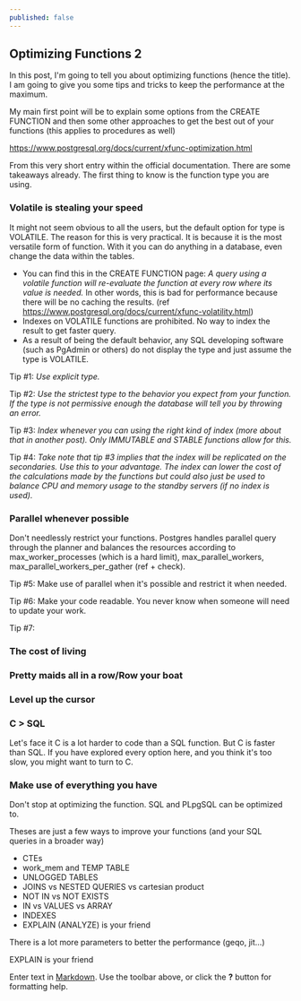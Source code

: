 ```yaml
---
published: false
---
```

## Optimizing Functions 2

In this post, I'm going to tell you about optimizing functions (hence the title). I am going to give you some tips and tricks to keep the performance at the maximum. 

My main first point will be to explain some options from the CREATE FUNCTION and then some other approaches to get the best out of your functions (this applies to procedures as well)

https://www.postgresql.org/docs/current/xfunc-optimization.html

From this very short entry within the official documentation. There are some takeaways already. The first thing to know is the function type you are using. 

### Volatile is stealing your speed


It might not seem obvious to all the users, but the default option for type is VOLATILE. The reason for this is very practical. It is because it is the most versatile form of function. With it you can do anything in a database, even change the data within the tables.

* You can find this in the CREATE FUNCTION page: *A query using a volatile function will re-evaluate the function at every row where its value is needed.* In other words, this is bad for performance because there will be no caching the results. (ref https://www.postgresql.org/docs/current/xfunc-volatility.html)
* Indexes on VOLATILE functions are prohibited. No way to index the result to get faster query. 
* As a result of being the default behavior, any SQL developing software (such as PgAdmin or others) do not display the type and just assume the type is VOLATILE.

Tip #1:
*Use explicit type.*

Tip #2:
*Use the strictest type to the behavior you expect from your function. If the type is not permissive enough the database will tell you by throwing an error.*

Tip #3:
*Index whenever you can using the right kind of index (more about that in another post). Only IMMUTABLE and STABLE functions allow for this.*

Tip #4:
*Take note that tip #3 implies that the index will be replicated on the secondaries. Use this to your advantage. The index can lower the cost of the calculations made by the functions but could also just be used to balance CPU and memory usage to the standby servers (if no index is used).*

### Parallel whenever possible

Don't needlessly restrict your functions. Postgres handles parallel query through the planner and balances the resources according to max_worker_processes (which is a hard limit), max_parallel_workers, max_parallel_workers_per_gather (ref + check).

Tip #5: Make use of parallel when it's possible and restrict it when needed.

Tip #6: Make your code readable. You never know when someone will need to update your work.

Tip #7: 

### The cost of living

### Pretty maids all in a row/Row your boat

### Level up the cursor

### C > SQL

Let's face it C is a lot harder to code than a SQL function. But C is faster than SQL. If you have explored every option here, and you think it's too slow, you might want to turn to C. 

### Make use of everything you have 

Don't stop at optimizing the function. SQL and PLpgSQL can be optimized to. 

Theses are just a few ways to improve your functions (and your SQL queries in a broader way)
* CTEs
* work_mem and TEMP TABLE
* UNLOGGED TABLES
* JOINS vs NESTED QUERIES vs cartesian product
* NOT IN vs NOT EXISTS 
* IN vs VALUES vs ARRAY
* INDEXES
* EXPLAIN (ANALYZE) is your friend


There is a lot more parameters to better the performance (geqo, jit...)

EXPLAIN is your friend





Enter text in [Markdown](http://daringfireball.net/projects/markdown/). Use the toolbar above, or click the **?** button for formatting help.
